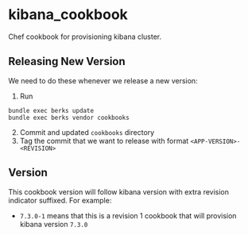 # kibana_cookbook

Chef cookbook for provisioning kibana cluster.

## Releasing New Version

We need to do these whenever we release a new version:

1. Run
```
bundle exec berks update
bundle exec berks vendor cookbooks
```

2. Commit and updated `cookbooks` directory
3. Tag the commit that we want to release with format `<APP-VERSION>-<REVISION>`

## Version

This cookbook version will follow kibana version with extra revision indicator suffixed. For example:

- `7.3.0-1` means that this is a revision 1 cookbook that will provision kibana version `7.3.0`



